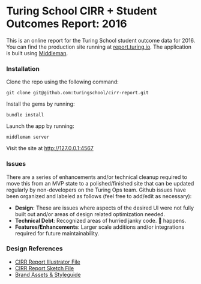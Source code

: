 # Turing School CIRR + Student Outcomes Report: 2016

This is an online report for the Turing School student outcome data for 2016. You can find the production site running at [report.turing.io](http://report.turing.io). The application is built using [Middleman](https://middlemanapp.com/).

### Installation

Clone the repo using the following command:

```
git clone git@github.com:turingschool/cirr-report.git
```

Install the gems by running:

```
bundle install
```

Launch the app by running:

```
middleman server
```

Visit the site at http://127.0.0.1:4567

### Issues 

There are a series of enhancements and/or technical cleanup required to move this from an MVP state to a polished/finished site that can be updated regularly by non-developers on the Turing Ops team. Github issues have been organized and labeled as follows (feel free to add/edit as necessary):

* __Design__: These are issues where aspects of the desired UI were not fully built out and/or areas of design related optimization needed.
* __Technical Debt__: Recognized areas of hurried janky code. :poop: happens.
* __Features/Enhancements__: Larger scale additions and/or integrations required for future maintainability.

### Design References

* [CIRR Report Illustrator File](https://www.dropbox.com/s/pkjqyxv404m8dzn/CIRR.ai?dl=0)
* [CIRR Report Sketch File](https://www.dropbox.com/s/ng53egdfwfyieio/2016_CIRR.sketch?dl=0)
* [Brand Assets & Styleguide](https://brandfolder.com/turing-school-of-software-design)
